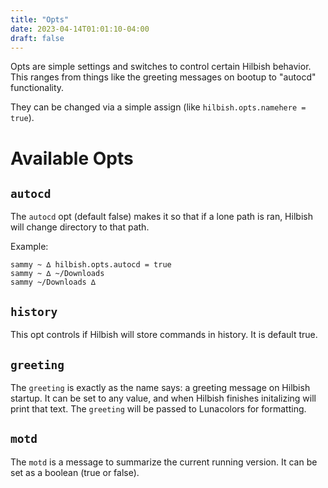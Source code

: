 ```yaml
---
title: "Opts"
date: 2023-04-14T01:01:10-04:00
draft: false
---
```


Opts are simple settings and switches to control certain Hilbish behavior.
This ranges from things like the greeting messages on bootup to "autocd"
functionality.

They can be changed via a simple assign (like `hilbish.opts.namehere = true`).

# Available Opts
## `autocd`
The `autocd` opt (default false) makes it so that if a lone path is
ran, Hilbish will change directory to that path.

Example:  
```
sammy ~ ∆ hilbish.opts.autocd = true
sammy ~ ∆ ~/Downloads
sammy ~/Downloads ∆ 
```

## `history`
This opt controls if Hilbish will store commands in history. It
is default true.

## `greeting`
The `greeting` is exactly as the name says: a greeting message on Hilbish
startup. It can be set to any value, and when Hilbish finishes initalizing
will print that text. The `greeting` will be passed to Lunacolors for
formatting.

## `motd`
The `motd` is a message to summarize the current running version. It can be
set as a boolean (true or false).
